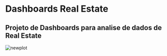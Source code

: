 # Dashboards Real Estate
## Projeto de Dashboards para analise de dados de Real Estate

![newplot](https://user-images.githubusercontent.com/101161097/206946632-baa12024-e095-4770-8b4b-25c53b25114d.png)
